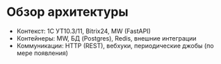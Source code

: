 # Обзор архитектуры
- Контекст: 1С УТ10.3/11, Bitrix24, MW (FastAPI)
- Контейнеры: MW, БД (Postgres), Redis, внешние интеграции
- Коммуникации: HTTP (REST), вебхуки, периодические джобы (по мере появления)
